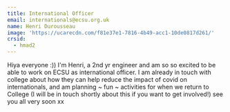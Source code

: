 ```yaml
---
title: International Officer
email: internationals@ecsu.org.uk
name: Henri Durousseau
image: 'https://ucarecdn.com/f81e37e1-7816-4b49-acc1-10de0817d261/'
crsid:
  - hmad2
---
```

Hiya everyone :)) I'm Henri, a 2nd yr engineer and am so so excited to be able to work on ECSU as international officer. I am already in touch with college about how they can help reduce the impact of covid on internationals, and am planning \~ fun \~ activities for when we return to College (I will be in touch shortly about this if you want to get involved!) see you all very soon xx
